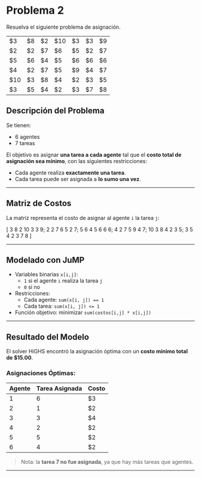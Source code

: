 # Problema 2

Resuelva el siguiente problema de asignación.

|      |     |     |      |     |     |     |
| ---- | --- | --- | ---- | --- | --- | --- |
| \$3  | \$8 | \$2 | \$10 | \$3 | \$3 | \$9 |
| \$2  | \$2 | \$7 | \$6  | \$5 | \$2 | \$7 |
| \$5  | \$6 | \$4 | \$5  | \$6 | \$6 | \$6 |
| \$4  | \$2 | \$7 | \$5  | \$9 | \$4 | \$7 |
| \$10 | \$3 | \$8 | \$4  | \$2 | \$3 | \$5 |
| \$3  | \$5 | \$4 | \$2  | \$3 | \$7 | \$8 |




##  Descripción del Problema

Se tienen:
- 6 agentes
- 7 tareas

El objetivo es asignar **una tarea a cada agente** tal que el **costo total de asignación sea mínimo**, con las siguientes restricciones:
- Cada agente realiza **exactamente una tarea**.
- Cada tarea puede ser asignada a **lo sumo una vez**.

---

##  Matriz de Costos

La matriz representa el costo de asignar al agente `i` la tarea `j`:

[ 3 8 2 10 3 3 9;
2 2 7 6 5 2 7;
5 6 4 5 6 6 6;
4 2 7 5 9 4 7;
10 3 8 4 2 3 5;
3 5 4 2 3 7 8 ]


---

##  Modelado con JuMP

- Variables binarias `x[i,j]`:
  - `1` si el agente `i` realiza la tarea `j`
  - `0` si no
- Restricciones:
  - Cada agente: `sum(x[i, j]) == 1`
  - Cada tarea: `sum(x[i, j]) <= 1`
- Función objetivo: minimizar `sum(costos[i,j] * x[i,j])`

---

##  Resultado del Modelo

El solver HiGHS encontró la asignación óptima con un **costo mínimo total de \$15.00**.

### Asignaciones Óptimas:

| Agente | Tarea Asignada | Costo |
|--------|----------------|-------|
| 1      | 6              | \$3   |
| 2      | 1              | \$2   |
| 3      | 3              | \$4   |
| 4      | 2              | \$2   |
| 5      | 5              | \$2   |
| 6      | 4              | \$2   |

> Nota: la **tarea 7 no fue asignada**, ya que hay más tareas que agentes.

---


